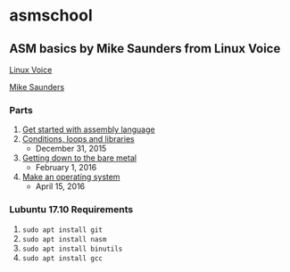 # asmschool
## ASM basics by Mike Saunders from Linux Voice

[Linux Voice](https://www.linuxvoice.com)

[Mike Saunders](https://www.linuxvoice.com/author/mike)

### Parts
1. [Get started with assembly language](https://www.linuxvoice.com/issues/012/ASM.pdf)
1. [Conditions, loops and libraries](https://www.linuxvoice.com/asmschool-conditions-loops-and-libraries)
   - December 31, 2015
1. [Getting down to the bare metal](https://www.linuxvoice.com/asmschool-getting-down-to-the-bare-metal)
   - February 1, 2016
1. [Make an operating system](https://www.linuxvoice.com/asmschool-make-an-operating-system)
   - April 15, 2016

### Lubuntu 17.10 Requirements
1. `sudo apt install git`
1. `sudo apt install nasm`
1. `sudo apt install binutils`
1. `sudo apt install gcc`
